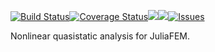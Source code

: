[![Build Status](https://travis-ci.org/JuliaFEM/FEMStatics.jl.svg?branch=master)](https://travis-ci.org/JuliaFEM/FEMStatics.jl)[![Coverage Status](https://coveralls.io/repos/github/JuliaFEM/FEMStatics.jl/badge.svg?branch=master)](https://coveralls.io/github/JuliaFEM/FEMStatics.jl?branch=master)[![](https://img.shields.io/badge/docs-stable-blue.svg)](https://juliafem.github.io/FEMStatics.jl/stable)[![](https://img.shields.io/badge/docs-latest-blue.svg)](https://juliafem.github.io/FEMStatics.jl/latest)[![Issues](https://img.shields.io/github/issues/JuliaFEM/FEMStatics.jl.svg)](https://github.com/JuliaFEM/FEMStatics.jl/issues)

Nonlinear quasistatic analysis for JuliaFEM.

